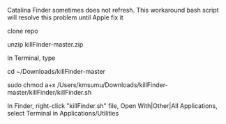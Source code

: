 Catalina Finder sometimes does not refresh. This workaround bash script will resolve this problem until Apple fix it

clone repo

unzip killFinder-master.zip

In Terminal, type

cd ~/Downloads/killFinder-master

sudo chmod a+x /Users/kmsumu/Downloads/killFinder-master/killFinder/killFinder.sh

In Finder, right-click "killFinder.sh" file, Open With|Other|All Applications, select Terminal in Applications/Utilities
